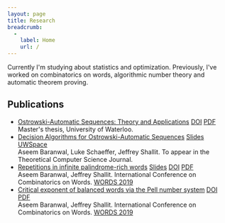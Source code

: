 ```yaml
---
layout: page
title: Research
breadcrumb:
  -
    label: Home
    url: /
---
```


Currently I'm studying about statistics and optimization. Previously, I've worked on combinatorics on words, algorithmic number theory and automatic theorem proving.

## <a href="https://scholar.google.com/citations?user=DPt626YAAAAJ&hl=en"><i class="fas fa-graduation-cap"></i></a> Publications

<ul class="list-group">
  <li class="list-group-item">
    <span><a href="http://hdl.handle.net/10012/15845">Ostrowski-Automatic Sequences: Theory and Applications</a></span>
    <span class="float-right">
      <a class="btn btn-sm btn-outline-primary btn-research" href="">DOI</a>
      <a class="btn btn-sm btn-outline-primary btn-research" href="http://hdl.handle.net/10012/15845">PDF</a>
    </span>
    <br>
    Master's thesis, University of Waterloo.
  </li>
  
  <li class="list-group-item">
    <span><a href="http://hdl.handle.net/10012/15845">Decision Algorithms for Ostrowski-Automatic Sequences</a></span>
    <span class="float-right">
      <a class="btn btn-sm btn-outline-success btn-research" href="/pdfs/slides/Ostrowski-Decision-Algorithms.pdf">Slides</a>
      <a class="btn btn-sm btn-outline-primary btn-research" href="http://hdl.handle.net/10012/15845">UWSpace</a>
    </span>
    <br>
    Aseem Baranwal, Luke Schaeffer, Jeffrey Shallit. To appear in the Theoretical Computer Science Journal.
  </li>
  
  <li class="list-group-item">
    <span><a href="https://doi.org/10.1007/978-3-030-28796-2_7">Repetitions in infinite palindrome-rich words</a></span>
    <span class="float-right">
      <a class="btn btn-sm btn-outline-success btn-research" href="/pdfs/slides/Repetitions-Rich-Words.pdf">Slides</a>
      <a class="btn btn-sm btn-outline-primary btn-research" href="https://doi.org/10.1007/978-3-030-28796-2_7">DOI</a>
      <a class="btn btn-sm btn-outline-primary btn-research" href="https://arxiv.org/pdf/1904.10028.pdf">PDF</a>
    </span>
    <br>
    Aseem Baranwal, Jeffrey Shallit. International Conference on Combinatorics on Words.
    <a href="https://doi.org/10.1007/978-3-030-28796-2">WORDS 2019</a>
  </li>
  
  <li class="list-group-item">
    <span><a href="https://doi.org/10.1007/978-3-030-28796-2_6">Critical exponent of balanced words via the Pell number system</a></span>
    <span class="float-right">
      <a class="btn btn-sm btn-outline-primary btn-research" href="https://doi.org/10.1007/978-3-030-28796-2_6">DOI</a>
      <a class="btn btn-sm btn-outline-primary btn-research" href="https://arxiv.org/pdf/1902.00503.pdf">PDF</a>
    </span>
    <br>
    Aseem Baranwal, Jeffrey Shallit. International Conference on Combinatorics on Words.
    <a href="https://doi.org/10.1007/978-3-030-28796-2">WORDS 2019</a>
  </li>
</ul>

<!-- ## Manuscripts
<ul class="list-group">
  <li class="list-group-item">
    <div class="row-fluid">
      <a href="{{site.base_url}}/manuscripts/network-privacy-bitcoin.pdf">
        <span class="font-weight-bold">Enhancing network privacy in Bitcoin</span>
      </a>
    </div>
    <div class="row-fluid">
      <small>
        Aseem Baranwal, Ben Armstrong
      </small>
    </div>
    <div class="row-fluid">
    </div>
  </li>
  <li class="list-group-item">
    <div class="row-fluid">
      <a href="{{site.base_url}}/manuscripts/dominating-set-interval-graphs.pdf">
        <span class="font-weight-bold">Minimum distance total <var>k</var>-dominating set in interval graphs</span>
      </a>
    </div>
    <div class="row-fluid">
      <small>
        Dinabandhu Pradhan, Aseem Baranwal, Sachin Grover
      </small>
    </div>
    <div class="row-fluid">
    </div>
  </li>
  <li class="list-group-item">
    <div class="row-fluid">
      <a href="{{site.base_url}}/manuscripts/historical-max-range-sum.pdf">
      <span class="font-weight-bold">Historical min/max range-sum queries</span>
      </a>
    </div>
    <div class="row-fluid">
      <small>
        Aseem Baranwal, Trevor Clokie
      </small>
    </div>
    <div class="row-fluid">
    </div>
  </li>
  <li class="list-group-item">
    <div class="row-fluid">
      <a href="{{site.base_url}}/manuscripts/bandwidth-guarantees-datacenter.pdf">
      <span class="font-weight-bold">Resource allocation in datacenters for data-parallel frameworks</span>
      </a>
    </div>
    <div class="row-fluid">
      <small>
        Aseem Baranwal, Sachin Grover, Nishit Parekh, Purvi Tiwari
      </small>
    </div>
    <div class="row-fluid">
    </div>
  </li>
</ul> -->
